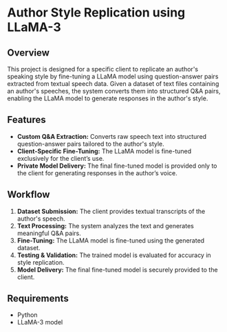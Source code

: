 # Author Style Replication using LLaMA-3

## Overview
This project is designed for a specific client to replicate an author's speaking style by fine-tuning a LLaMA model using question-answer pairs extracted from textual speech data. Given a dataset of text files containing an author's speeches, the system converts them into structured Q&A pairs, enabling the LLaMA model to generate responses in the author's style.

## Features
- **Custom Q&A Extraction:** Converts raw speech text into structured question-answer pairs tailored to the author's style.
- **Client-Specific Fine-Tuning:** The LLaMA model is fine-tuned exclusively for the client’s use.
- **Private Model Delivery:** The final fine-tuned model is provided only to the client for generating responses in the author’s voice.

## Workflow
1. **Dataset Submission:** The client provides textual transcripts of the author's speech.
2. **Text Processing:** The system analyzes the text and generates meaningful Q&A pairs.
3. **Fine-Tuning:** The LLaMA model is fine-tuned using the generated dataset.
4. **Testing & Validation:** The trained model is evaluated for accuracy in style replication.
5. **Model Delivery:** The final fine-tuned model is securely provided to the client.

## Requirements
- Python
- LLaMA-3 model
